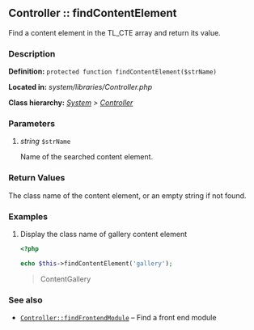 
Controller :: findContentElement
-------------------------------------------

Find a content element in the TL_CTE array and return its value.


### Description ###

**Definition:** `protected function findContentElement($strName)`

**Located in:** *system/libraries/Controller.php*

**Class hierarchy:** *[System](../System.md) > [Controller](../Controller.md)*


### Parameters ###

1. *string* `$strName`

	Name of the searched content element.


### Return Values ###

The class name of the content element, or an empty string if not found.


### Examples ###

1. Display the class name of gallery content element

	```php
	<?php

	echo $this->findContentElement('gallery');
	```
	> ContentGallery


### See also ###

- [`Controller::findFrontendModule`](findFrontendModule.md) – Find a front end module



